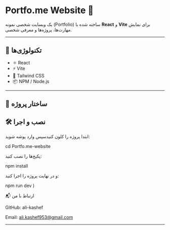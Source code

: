 # Portfo.me Website 🎨

یک وبسایت شخصی نمونه (Portfolio) ساخته شده با **React** و **Vite** برای نمایش مهارت‌ها، پروژه‌ها و معرفی شخصی.

---

## 🚀 تکنولوژی‌ها
- ⚛️ React
- ⚡ Vite
- 🎨 Tailwind CSS
- 📦 NPM / Node.js

---

## 📂 ساختار پروژه
## 🛠️ نصب و اجرا

ابتدا پروژه را کلون کنیدسپس وارد پوشه شوید:

cd Portfo.me-website


پکیج‌ها را نصب کنید:

npm install


و در نهایت پروژه را اجرا کنید:

npm run dev
)

📬 ارتباط با من

GitHub: ali-kashef

Email: ali.kashef953@gmail.com


---


